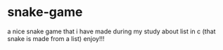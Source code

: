 # snake-game
a nice snake game that i have made during my study about list in c (that snake is made from a list)
enjoy!!!
